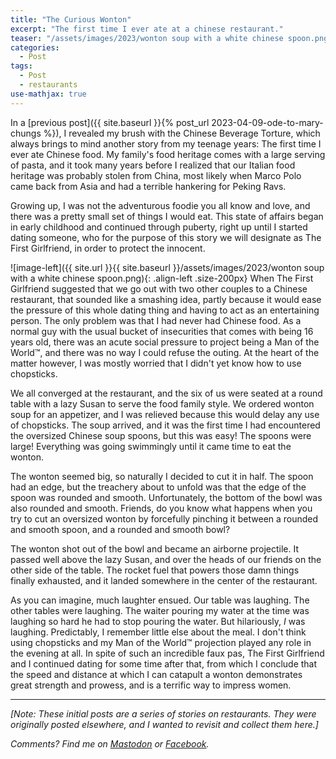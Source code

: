 ```yaml
---
title: "The Curious Wonton"
excerpt: "The first time I ever ate at a chinese restaurant."
teaser: "/assets/images/2023/wonton soup with a white chinese spoon.png"
categories:
  - Post
tags:
  - Post
  - restaurants
use-mathjax: true
---
```


In a [previous post]({{ site.baseurl }}{% post_url 2023-04-09-ode-to-mary-chungs %}), I revealed my brush with the
Chinese Beverage Torture, which always brings to mind another story from my teenage years: The first time I ever ate
Chinese food. My family's food heritage comes with a large serving of pasta, and it took many years before I realized
that our Italian food heritage was probably stolen from China, most likely when Marco Polo came back from Asia and had a
terrible hankering for Peking Ravs.

Growing up, I was not the adventurous foodie you all know and love, and there was a pretty small set of things I would
eat. This state of affairs began in early childhood and continued through puberty, right up until I started dating
someone, who for the purpose of this story we will designate as The First Girlfriend, in order to protect the innocent.

![image-left]({{ site.url }}{{ site.baseurl }}/assets/images/2023/wonton soup with a white chinese spoon.png){: .align-left .size-200px}
When The First Girlfriend suggested that we go out with two other couples to a Chinese restaurant, that sounded like a
smashing idea, partly because it would ease the pressure of this whole dating thing and having to act as an entertaining
person. The only problem was that I had never had Chinese food. As a normal guy with the usual bucket of insecurities
that comes with being 16 years old, there was an acute social pressure to project being a Man of the World™, and there
was no way I could refuse the outing. At the heart of the matter however, I was mostly worried that I didn't yet know
how to use chopsticks.

We all converged at the restaurant, and the six of us were seated at a round table with a lazy Susan to serve the food
family style.  We ordered wonton soup for an appetizer, and I was relieved because this would delay any use of
chopsticks. The soup arrived, and it was the first time I had encountered the oversized Chinese soup spoons, but this
was easy! The spoons were large! Everything was going swimmingly until it came time to eat the wonton.

The wonton seemed big, so naturally I decided to cut it in half. The spoon had an edge, but the treachery about to
unfold was that the edge of the spoon was rounded and smooth. Unfortunately, the bottom of the bowl was also rounded and
smooth.  Friends, do you know what happens when you try to cut an oversized wonton by forcefully pinching it between a
rounded and smooth spoon, and a rounded and smooth bowl?

The wonton shot out of the bowl and became an airborne projectile. It passed well above the lazy Susan, and over the
heads of our friends on the other side of the table. The rocket fuel that powers those damn things finally exhausted,
and it landed somewhere in the center of the restaurant.

As you can imagine, much laughter ensued. Our table was laughing. The other tables were laughing. The waiter pouring my
water at the time was laughing so hard he had to stop pouring the water.  But hilariously, *I* was
laughing. Predictably, I remember little else about the meal. I don't think using chopsticks and my Man of the World™
projection played any role in the evening at all. In spite of such an incredible faux pas, The First Girlfriend and I
continued dating for some time after that, from which I conclude that the speed and distance at which I can catapult a
wonton demonstrates great strength and prowess, and is a terrific way to impress women.

<hr> 

*[Note: These initial posts are a series of stories on restaurants. They were originally posted elsewhere, and I wanted to
revisit and collect them here.]*

*Comments? Find me on <a href="https://mastodon.mit.edu/@jpmattia/110238427803265584">Mastodon</a> or <a
href="https://www.facebook.com/jpmattiaman/posts/pfbid021aLrevLf6YFAg3UJJXzgGAJBxNUVJD11ufawuSxnb8qb2D2qSinNwnmKmsvKu1SPl">Facebook</a>.*

